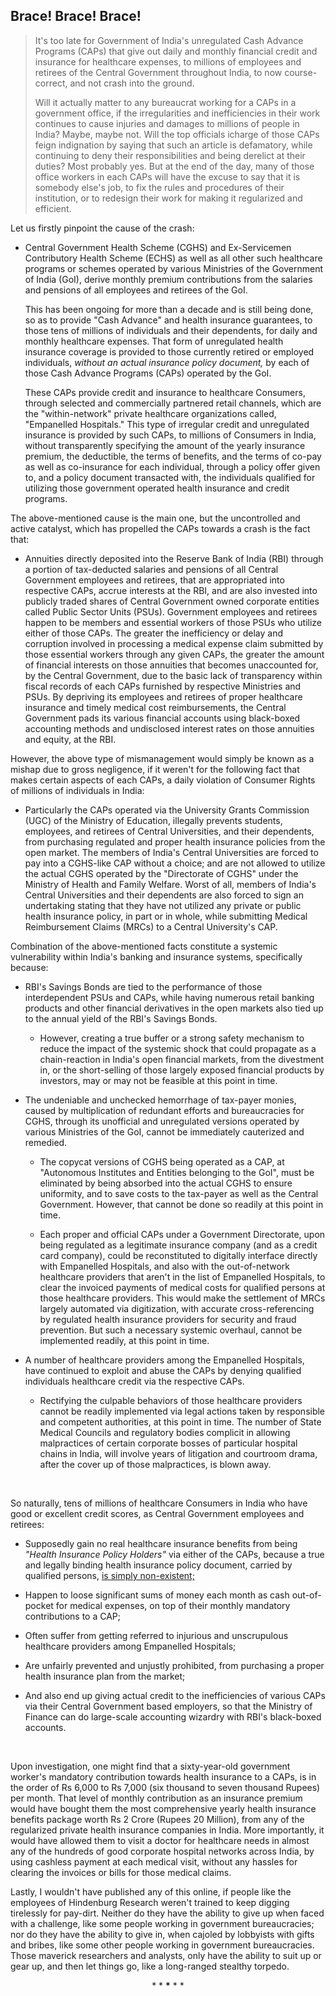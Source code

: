 ## Brace! Brace! Brace! 

>It's too late for Government of India's unregulated Cash Advance Programs (CAPs) that give out daily and monthly financial credit and insurance for healthcare expenses, to millions of employees and retirees of the Central Government throughout India, to now course-correct, and not crash into the ground.
>
>Will it actually matter to any bureaucrat working for a CAPs in a government office, if the irregularities and inefficiencies in their work continues to cause injuries and damages to millions of people in India? Maybe, maybe not. Will the top officials icharge of those CAPs feign indignation by saying that such an article is defamatory, while continuing to deny their responsibilities and being derelict at their duties? Most probably yes. But at the end of the day, many of those office workers in each CAPs will have the excuse to say that it is somebody else's job, to fix the rules and procedures of their institution, or to redesign their work for making it regularized and efficient.


Let us firstly pinpoint the cause of the crash: 

- Central Government Health Scheme (CGHS) and Ex-Servicemen Contributory Health Scheme (ECHS) as well as all other such healthcare programs or schemes operated by various Ministries of the Government of India (GoI), derive monthly premium contributions from the salaries and pensions of all employees and retirees of the GoI. 

	This has been ongoing for more than a decade and is still being done, so as to provide "Cash Advance" and health insurance guarantees, to those tens of millions of individuals and their dependents, for daily and monthly healthcare expenses. That form of unregulated health insurance coverage is provided to those currently retired or employed individuals, *without an actual insurance policy document,* by each of those Cash Advance Programs (CAPs) operated by the GoI. 
	
	These CAPs provide credit and insurance to healthcare Consumers, through selected and commercially partnered retail channels, which are the "within-network" private healthcare organizations called, "Empanelled Hospitals." This type of irregular credit and unregulated insurance is provided by such CAPs, to millions of Consumers in India, without transparently specifying the amount of the yearly insurance premium, the deductible, the terms of benefits, and the terms of co-pay as well as co-insurance for each individual, through a policy offer given to, and a policy document transacted with, the individuals qualified for utilizing those government operated health insurance and credit programs. 

The above-mentioned cause is the main one, but the uncontrolled and active catalyst, which has propelled the CAPs towards a crash is the fact that: 

- Annuities directly deposited into the Reserve Bank of India (RBI) through a portion of tax-deducted salaries and pensions of all Central Government employees and retirees, that are appropriated into respective CAPs, accrue interests at the RBI, and are also invested into publicly traded shares of Central Government owned corporate entities called Public Sector Units (PSUs). Government employees and retirees happen to be members and essential workers of those PSUs who utilize either of those CAPs. The greater the inefficiency or delay and corruption involved in processing a medical expense claim submitted by those essential workers through any given CAPs, the greater the amount of financial interests on those annuities that becomes unaccounted for, by the Central Government, due to the basic lack of transparency within fiscal records of each CAPs furnished by respective Ministries and PSUs. By depriving its employees and retirees of proper healthcare insurance and timely medical cost reimbursements, the Central Government pads its various financial accounts using black-boxed accounting methods and undisclosed interest rates on those annuities and equity, at the RBI.   

However, the above type of mismanagement would simply be known as a mishap due to gross negligence, if it weren't for the following fact that makes certain aspects of each CAPs, a daily violation of Consumer Rights of millions of individuals in India: 

- Particularly the CAPs operated via the University Grants Commission (UGC) of the Ministry of Education, illegally prevents students, employees, and retirees of Central Universities, and their dependents, from purchasing regulated and proper health insurance policies from the open market. The members of India's Central Universities are forced to pay into a CGHS-like CAP without a choice; and are not allowed to utilize the actual CGHS operated by the "Directorate of CGHS" under the Ministry of Health and Family Welfare. Worst of all, members of India's Central Universities and their dependents are also forced to sign an undertaking stating that they have not utilized any private or public health insurance policy, in part or in whole, while submitting Medical Reimbursement Claims (MRCs) to a Central University's CAP.  

Combination of the above-mentioned facts constitute a systemic vulnerability within India's banking and insurance systems, specifically because: 

- RBI's Savings Bonds are tied to the performance of those interdependent PSUs and CAPs, while having numerous retail banking products and other financial derivatives in the open markets also tied up to the annual yield of the RBI's Savings Bonds. 

	- However, creating a true buffer or a strong safety mechanism to reduce the impact of the systemic shock that could propagate as a chain-reaction in India's open financial markets, from the divestment in, or the short-selling of those largely exposed financial products by investors, may or may not be feasible at this point in time. 

- The undeniable and unchecked hemorrhage of tax-payer monies, caused by multiplication of redundant efforts and bureaucracies for CGHS, through its unofficial and unregulated versions operated by various Ministries of the GoI, cannot be immediately cauterized and remedied. 

	- The copycat versions of CGHS being operated as a CAP, at "Autonomous Institutes and Entities belonging to the GoI", must be eliminated by being absorbed into the actual CGHS to ensure uniformity, and to save costs to the tax-payer as well as the Central Government. However, that cannot be done so readily at this point in time. 
	
	- Each proper and official CAPs under a Government Directorate, upon being regulated as a legitimate insurance company (and as a credit card company), could be reconstituted to digitally interface directly with Empanelled Hospitals, and also with the out-of-network healthcare providers that aren't in the list of Empanelled Hospitals, to clear the invoiced payments of medical costs for qualified persons at those healthcare providers. This would make the settlement of MRCs largely automated via digitization, with accurate cross-referencing by regulated health insurance providers for security and fraud prevention. But such a necessary systemic overhaul, cannot be implemented readily, at this point in time.   

- A number of healthcare providers among the Empanelled Hospitals, have continued to exploit and abuse the CAPs by denying qualified individuals healthcare credit via the respective CAPs. 

	- Rectifying the culpable behaviors of those healthcare providers cannot be readily implemented via legal actions taken by responsible and competent authorities, at this point in time. The number of State Medical Councils and regulatory bodies complicit in allowing malpractices of certain corporate bosses of particular hospital chains in India, will involve years of litigation and courtroom drama, after the cover up of those malpractices, is blown away.   
	
<br>  

So naturally, tens of millions of healthcare Consumers in India who have good or excellent credit scores, as Central Government employees and retirees: 

- Supposedly gain no real healthcare insurance benefits from being *"Health Insurance Policy Holders"* via either of the CAPs, because a true and legally binding health insurance policy document, carried by qualified persons, [is simply non-existent;](/ki-saaz/on_credit-means-udhaar_par.png) 

- Happen to loose significant sums of money each month as cash out-of-pocket for medical expenses, on top of their monthly mandatory contributions to a CAP; 

- Often suffer from getting referred to injurious and unscrupulous healthcare providers among Empanelled Hospitals; 

- Are unfairly prevented and unjustly prohibited, from purchasing a proper health insurance plan from the market; 

- And also end up giving actual credit to the inefficiencies of various CAPs via their Central Government based employers, so that the Ministry of Finance can do large-scale accounting wizardry with RBI's black-boxed accounts. 

<br> 

Upon investigation, one might find that a sixty-year-old government worker's mandatory contribution towards health insurance to a CAPs, is in the order of Rs 6,000 to Rs 7,000 (six thousand to seven thousand Rupees) per month. That level of monthly contribution as an insurance premium would have bought them the most comprehensive yearly health insurance benefits package worth Rs 2 Crore (Rupees 20 Million), from any of the regularized private health insurance companies in India. More importantly, it would have allowed them to visit a doctor for healthcare needs in almost any of the hundreds of good corporate hospital networks across India, by using cashless payment at each medical visit, without any hassles for clearing the invoices or bills for those medical claims. 

Lastly, I wouldn't have published any of this online, if people like the employees of Hindenburg Research weren't trained to keep digging tirelessly for pay-dirt. Neither do they have the ability to give up when faced with a challenge, like some people working in government bureaucracies; nor do they have the ability to give in, when cajoled by lobbyists with gifts and bribes, like some other people working in government bureaucracies. Those maverick researchers and analysts, only have the ability to suit up or gear up, and then let things go, like a long-ranged stealthy torpedo. 


<div align="center">
<p>* * <b>*</b> * *</p>
</div> 